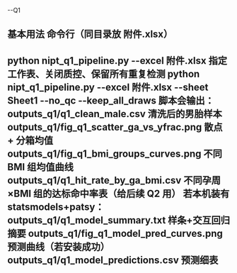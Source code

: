 --Q1

  ## 基本用法 命令行（同目录放 附件.xlsx）
  python nipt_q1_pipeline.py --excel 附件.xlsx
  指定工作表、关闭质控、保留所有重复检测
  python nipt_q1_pipeline.py --excel 附件.xlsx --sheet Sheet1 --no_qc --keep_all_draws
  脚本会输出：
    outputs_q1/q1_clean_male.csv 清洗后的男胎样本
    outputs_q1/fig_q1_scatter_ga_vs_yfrac.png 散点 + 分箱均值
    outputs_q1/fig_q1_bmi_groups_curves.png 不同 BMI 组均值曲线
    outputs_q1/q1_hit_rate_by_ga_bmi.csv 不同孕周×BMI 组的达标命中率表（给后续 Q2 用）
    若本机装有 statsmodels+patsy：
    outputs_q1/q1_model_summary.txt 样条+交互回归摘要
    outputs_q1/fig_q1_model_pred_curves.png 预测曲线（若安装成功）
    outputs_q1/q1_model_predictions.csv 预测细表
--
